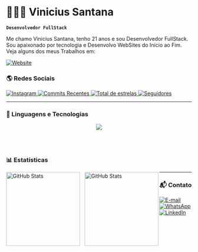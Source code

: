# 👩🏻‍💻 Vinicius Santana

**`Desenvolvedor FullStack`**

Me chamo Vinicius Santana, tenho 21 anos e sou Desenvolvedor FullStack. Sou apaixonado por tecnologia e Desenvolvo WebSites do Início ao Fim. Veja alguns dos meus Trabalhos em:

[![Website](https://custom-icon-badges.demolab.com/badge/-Webdev-vinistn-0A66C2?style=for-the-badge&logo=web&logoColor=white)](https://www.instagram.com/vinistn-dev/)

### 🌎 **Redes Sociais**
<p align="left">
    <a href="https://www.instagram.com/vinistn_dev">
        <img 
            alt="Instagram" 
            title="Me siga no Instagram" 
            src="https://custom-icon-badges.demolab.com/badge/-Instagram-E4405F?style=for-the-badge&logo=instagram&logoColor=white"
        />
    </a>
    <a href="https://github.com/vinistn-dev">
        <img 
            alt="Commits Recentes" 
            title="Atividade de commits no GitHub" 
            src="https://custom-icon-badges.demolab.com/github/last-commit/vinistn-dev/vinistn-dev?color=E1AD0E&logo=git&logoColor=white&style=for-the-badge&labelColor=C79600"
        />
    </a> 
    <a href="https://github.com/vinistn-dev?tab=repositories&sort=stargazers">
        <img 
            alt="Total de estrelas" 
            title="Total de estrelas GitHub" 
            src="https://custom-icon-badges.demolab.com/github/stars/vinistn-dev?color=55960c&style=for-the-badge&labelColor=488207&logo=star&label=estrelas"
        />
    </a>
    <a href="https://github.com/vinistn-dev?tab=followers">
        <img 
            alt="Seguidores" 
            title="Me siga no GitHub" 
            src="https://custom-icon-badges.demolab.com/github/followers/vinistn-dev?color=236ad3&labelColor=1155ba&style=for-the-badge&logo=github&label=Seguidores&logoColor=white"
        />
    </a>
</p>

-----

### 🤖 Linguagens e Tecnologias

<p align="center">
  <a href="https://skillicons.dev">
    <img src="https://skillicons.dev/icons?i=html,css,js,py,php,ts,react,figma,nodejs,nextjs,laravel,git,bootstrap" />
  </a>
</p>

<br/>
<br/>

### 📊 Estatísticas

<p>
  <img 
    align="left" 
    alt="GitHub Stats" 
    height="200" 
    style="padding-right: 10px;" 
    src="https://github-readme-stats.vercel.app/api?username=vinistn-dev&show_icons=true&theme=dark&include_all_commits=true&locale=pt-br" 
  />

<img 
      align="left" 
      alt="GitHub Stats" 
      height="200" 
      src="https://github-readme-stats.vercel.app/api/top-langs/?username=vinistn-dev&theme=dark&layout=compact&custom_title=Tecnologias&langs_count=9" 
  />

</p>

-----

### 📬 **Contato**

<p align="left">
    <a href="mailto:vinistn.dev@gmail.com">
        <img 
            alt="E-mail" 
            title="Enviar um E-mail"
            src="https://custom-icon-badges.demolab.com/badge/-gmail-D14836?style=for-the-badge&logo=gmail&logoColor=white"
        />
    </a>
    <a href="https://wa.me/5511999999999" target="_blank">
        <img 
            alt="WhatsApp" 
            title="Me envie uma mensagem no WhatsApp"
            src="https://custom-icon-badges.demolab.com/badge/-WhatsApp-25D366?style=for-the-badge&logo=whatsapp&logoColor=white"
        />
    </a>
    <a href="https://www.linkedin.com/in/vinistn-dev/" target="_blank">
        <img 
            alt="LinkedIn" 
            title="Me siga no LinkedIn"
            src="https://custom-icon-badges.demolab.com/badge/-LinkedIn-0A66C2?style=for-the-badge&logo=linkedin&logoColor=white"
        />
    </a>
</p>
